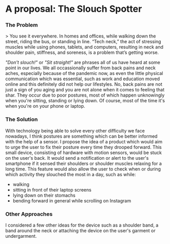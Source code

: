 # A proposal: The Slouch Spotter
<h3>The Problem</h3>
> You see it everywhere. In homes and offices, while walking down the street, riding the bus, or standing in line. “Tech neck,” the act of stressing muscles while using phones, tablets, and computers, resulting in neck and shoulder pain, stiffness, and soreness, is a problem that’s getting worse.
<p> <em>"Don't slouch!"</em> or <em>"Sit straight!"</em> are phrases all of us have heard at some point in our lives. We all occassionally suffer from back pains and neck aches, especially because of the pandemic now, as even the little physical communication which was essential, such as work and education moved online and this definitely did not help our lifestyles. No, back pains are not just a sign of you aging and you are not alone when it comes to feeling that shar. They occur due to poor postures, most of which happen unknowingly when you're sitting, standing or lying down. Of course, most of the time it's when you're on your phone or laptop. </p>
<h3>The Solution</h3>
<p> With technology being able to solve every other difficulty we face nowadays, I think postures are something which can be better informed with the help of a sensor. I propose the idea of a product which would aim to urge the user to fix their posture every time they drooped forward. This small device, consisting of hardware with motion sensors, would be stuck on the user's back. It would send a notification or alert to the user's smartphone if it sensed their shoulders or shoulder muscles relaxing for a long time. This feature would also allow the user to check when or during which activity they slouched the most in a day, such as while:
 <ul>
  <li>walking</li>
  <li>sitting in front of their laptop screens</li>
  <li>lying down on their stomachs</li>
  <li>bending forward in general while scrolling on Instagram</li>
</ul>
</p>
<h3>Other Approaches</h3>
<p> 
</p> I considered a few other ideas for the device such as a shoulder band, a band around the neck or attaching the device on the user's garment or undergarment. 
